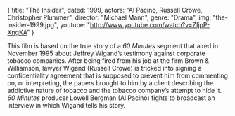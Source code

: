 {
  title: "The Insider",
  dated: 1999,
  actors: "Al Pacino, Russell Crowe, Christopher Plummer",
  director: "Michael Mann",
  genre: "Drama",
  img: "the-insider-1999.jpg",
  youtube: "http://www.youtube.com/watch?v=ZIjpP-XngKA"
}

This film is based on the true story of a _60 Minutes_ segment that aired in November 1995 about Jeffrey Wigand’s testimony against corporate tobacco companies. After being fired from his job at the firm Brown & Williamson, lawyer Wigand (Russell Crowe) is tricked into signing a confidentiality agreement that is supposed to prevent him from commenting on, or interpreting, the papers brought to him by a client describing the addictive nature of tobacco and the tobacco company’s attempt to hide it. _60 Minutes_ producer Lowell Bergman (Al Pacino) fights to broadcast an interview in which Wigand tells his story.  